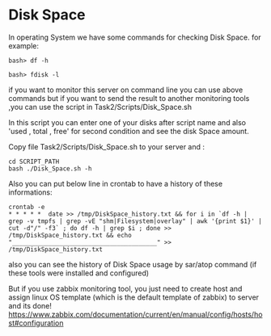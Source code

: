 # Disk Space

In operating System we have some commands for checking Disk Space.
for example:

```
bash> df -h
```
```
bash> fdisk -l
```

if you want to monitor this server on command line you can use above commands but if you want to send the result to another monitoring tools ,you can use the script in Task2/Scripts/Disk_Space.sh 

In this script you can enter one of your disks after script name and also 'used , total , free' for second condition and see the disk Space amount.

Copy file Task2/Scripts/Disk_Space.sh to your server and :
```
cd SCRIPT_PATH
bash ./Disk_Space.sh -h
```
Also you can put below line in crontab to have a history of these informations:

```
crontab -e
* * * * *  date >> /tmp/DiskSpace_history.txt && for i in `df -h | grep -v tmpfs | grep -vE "shm|Filesystem|overlay" | awk '{print $1}' | cut -d"/" -f3` ; do df -h | grep $i ; done >> /tmp/DiskSpace_history.txt && echo "________________________________________" >> /tmp/DiskSpace_history.txt
```

also you can see the history of Disk Space usage by sar/atop command (if these tools were installed and configured)

But if you use zabbix monitoring tool, you just need to create host and assign linux OS template (which is the default template of zabbix) to server and its done!
<https://www.zabbix.com/documentation/current/en/manual/config/hosts/host#configuration>
